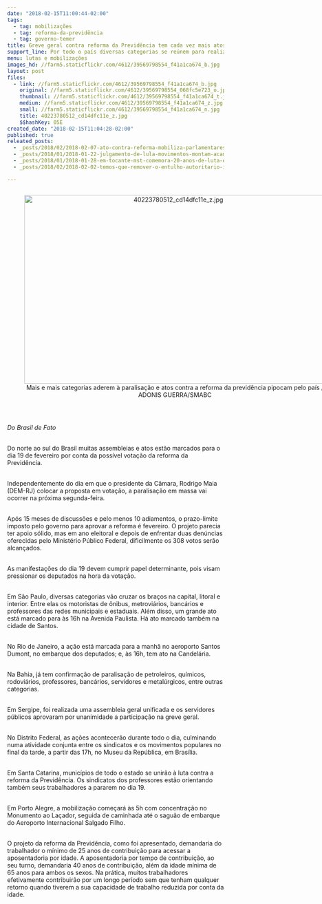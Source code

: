 ```yaml
---
date: "2018-02-15T11:00:44-02:00"
tags:
  - tag: mobilizações
  - tag: reforma-da-previdência
  - tag: governo-temer
title: Greve geral contra reforma da Previdência tem cada vez mais atos confirmados
support_line: Por todo o país diversas categorias se reúnem para realizar a paralisação nacional contra a reforma da Previdência
menu: lutas e mobilizações
images_hd: //farm5.staticflickr.com/4612/39569798554_f41a1ca674_b.jpg
layout: post
files:
  - link: //farm5.staticflickr.com/4612/39569798554_f41a1ca674_b.jpg
    original: //farm5.staticflickr.com/4612/39569798554_068fc5e723_o.jpg
    thumbnail: //farm5.staticflickr.com/4612/39569798554_f41a1ca674_t.jpg
    medium: //farm5.staticflickr.com/4612/39569798554_f41a1ca674_z.jpg
    small: //farm5.staticflickr.com/4612/39569798554_f41a1ca674_n.jpg
    title: 40223780512_cd14dfc11e_z.jpg
    $$hashKey: 05E
created_date: "2018-02-15T11:04:28-02:00"
published: true
releated_posts:
  - _posts/2018/02/2018-02-07-ato-contra-reforma-mobiliza-parlamentares-e-movimentos-populares.md
  - _posts/2018/01/2018-01-22-julgamento-de-lula-movimentos-montam-acampamento-em-porto-alegre-e-anunciam-atos-em-sao-paulo-e-nas-principais-cidades-do-pais.md
  - _posts/2018/01/2018-01-28-em-tocante-mst-comemora-20-anos-de-luta-e-resistencia.md
  - _posts/2018/02/2018-02-02-temos-que-remover-o-entulho-autoritario-imposto-pelo-governo-golpista-diz-stedile.md

---
```

<div style="text-align:center">
<figure class="image" style="display:inline-block"><img alt="40223780512_cd14dfc11e_z.jpg" height="439" src="//farm5.staticflickr.com/4612/39569798554_f41a1ca674_b.jpg" width="700" />
<figcaption>Mais e mais categorias aderem &agrave; paralisa&ccedil;&atilde;o e atos contra a reforma da previd&ecirc;ncia pipocam pelo pa&iacute;s / ADONIS GUERRA/SMABC</figcaption>
</figure>
</div>

<p>&nbsp;</p>

<p><em>Do Brasil de Fato&nbsp;</em></p>

<p><br />
Do norte ao sul do Brasil muitas assembleias e atos est&atilde;o marcados para o dia 19 de fevereiro por conta da poss&iacute;vel vota&ccedil;&atilde;o da reforma da Previd&ecirc;ncia.&nbsp;</p>

<p><br />
Independentemente do dia em que o presidente da C&acirc;mara, Rodrigo Maia (DEM-RJ) colocar a proposta em vota&ccedil;&atilde;o, a paralisa&ccedil;&atilde;o em massa vai ocorrer na pr&oacute;xima segunda-feira.&nbsp;</p>

<p><br />
Ap&oacute;s 15 meses de discuss&otilde;es e pelo menos 10 adiamentos, o prazo-limite imposto pelo governo para aprovar a reforma &eacute; fevereiro. O projeto parecia ter apoio s&oacute;lido, mas em ano eleitoral e depois de enfrentar duas den&uacute;ncias oferecidas pelo Minist&eacute;rio P&uacute;blico Federal, dificilmente os 308 votos ser&atilde;o alcan&ccedil;ados.&nbsp;&nbsp;</p>

<p><br />
As manifesta&ccedil;&otilde;es do dia 19 devem cumprir papel determinante, pois visam pressionar os deputados na hora da vota&ccedil;&atilde;o.&nbsp;</p>

<p><br />
Em S&atilde;o Paulo, diversas categorias v&atilde;o cruzar os bra&ccedil;os na capital, litoral e interior. Entre elas os motoristas de &ocirc;nibus, metrovi&aacute;rios, banc&aacute;rios e professores das redes municipais e estaduais. Al&eacute;m disso, um grande ato est&aacute; marcado para &agrave;s 16h na Avenida Paulista. H&aacute; ato marcado tamb&eacute;m na cidade de Santos.&nbsp;</p>

<p><br />
No Rio de Janeiro, a a&ccedil;&atilde;o est&aacute; marcada para a manh&atilde; no aeroporto Santos Dumont, no embarque dos deputados; e, &agrave;s 16h, tem ato na Candel&aacute;ria.&nbsp;&nbsp;</p>

<p><br />
Na Bahia, j&aacute; tem confirma&ccedil;&atilde;o de paralisa&ccedil;&atilde;o de petroleiros, qu&iacute;micos, rodovi&aacute;rios, professores, banc&aacute;rios, servidores e metal&uacute;rgicos, entre outras categorias.&nbsp;&nbsp;</p>

<p><br />
Em Sergipe, foi realizada uma assembleia geral unificada e os servidores p&uacute;blicos aprovaram por unanimidade a participa&ccedil;&atilde;o na greve geral.&nbsp;&nbsp;</p>

<p><br />
No Distrito Federal, as a&ccedil;&otilde;es acontecer&atilde;o durante todo o dia, culminando numa atividade conjunta entre os sindicatos e os movimentos populares no final da tarde, a partir das 17h, no Museu da Rep&uacute;blica, em Bras&iacute;lia.&nbsp;</p>

<p><br />
Em Santa Catarina, munic&iacute;pios de todo o estado se unir&atilde;o &agrave; luta contra a reforma da Previd&ecirc;ncia. Os sindicatos dos professores est&atilde;o orientando tamb&eacute;m seus trabalhadores a pararem no dia 19.&nbsp;</p>

<p><br />
Em Porto Alegre, a mobiliza&ccedil;&atilde;o come&ccedil;ar&aacute; &agrave;s 5h com concentra&ccedil;&atilde;o no Monumento ao La&ccedil;ador, seguida de caminhada at&eacute; o sagu&atilde;o de embarque do Aeroporto Internacional Salgado Filho.&nbsp;&nbsp;</p>

<p><br />
O projeto da reforma da Previd&ecirc;ncia, como foi apresentado, demandaria do trabalhador o m&iacute;nimo de 25 anos de contribui&ccedil;&atilde;o para acessar a aposentadoria por idade. A aposentadoria por tempo de contribui&ccedil;&atilde;o, ao seu turno, demandaria 40 anos de contribui&ccedil;&atilde;o, al&eacute;m da idade m&iacute;nima de 65 anos para ambos os sexos. Na pr&aacute;tica, muitos trabalhadores efetivamente contribuir&atilde;o por um longo per&iacute;odo sem que tenham qualquer retorno quando tiverem a sua capacidade de trabalho reduzida por conta da idade.</p>
